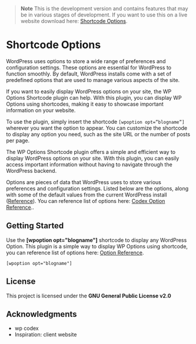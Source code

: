 > **Note**
> This is the development version and contains features that may be in various stages of development. If you want to use this on a live website download here: [Shortcode Options](https://wordpress.org/plugins/shortcode-options/).

# Shortcode Options
WordPress uses options to store a wide range of preferences and configuration settings. These options are essential for WordPress to function smoothly. By default, WordPress installs come with a set of predefined options that are used to manage various aspects of the site.

If you want to easily display WordPress options on your site, the WP Options Shortcode plugin can help. With this plugin, you can display WP Options using shortcodes, making it easy to showcase important information on your website.

To use the plugin, simply insert the shortcode `[wpoption opt=”blogname”]` wherever you want the option to appear. You can customize the shortcode to display any option you need, such as the site URL or the number of posts per page.

The WP Options Shortcode plugin offers a simple and efficient way to display WordPress options on your site. With this plugin, you can easily access important information without having to navigate through the WordPress backend.

Options are pieces of data that WordPress uses to store various preferences and configuration settings. Listed below are the options, along with some of the default values from the current WordPress install ([Reference](https://codex.wordpress.org/Option_Reference)).
You can reference list of options here: [Codex Option Reference](https://codex.wordpress.org/Option_Reference)..


## Getting Started

Use the **[wpoption opt="blogname"]** shortcode to display any WordPress Option.
This plugin is a simple way to display WP Options using shortcode, you can reference list of options here: [Option Reference](https://codex.wordpress.org/Option_Reference).

```
[wpoption opt="blogname"]
```

## License

This project is licensed under the **GNU General Public License v2.0**

## Acknowledgments

* wp codex
* Inspiration: client website
